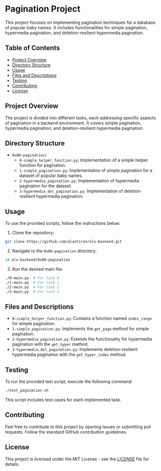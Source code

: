 # Pagination Project

This project focuses on implementing pagination techniques for a database of popular baby names. It includes functionalities for simple pagination, hypermedia pagination, and deletion-resilient hypermedia pagination.

## Table of Contents

- [Project Overview](#project-overview)
- [Directory Structure](#directory-structure)
- [Usage](#usage)
- [Files and Descriptions](#files-and-descriptions)
- [Testing](#testing)
- [Contributing](#contributing)
- [License](#license)

## Project Overview

The project is divided into different tasks, each addressing specific aspects of pagination in a backend environment. It covers simple pagination, hypermedia pagination, and deletion-resilient hypermedia pagination.

## Directory Structure

- `0x00-pagination/`
  - `0-simple_helper_function.py`: Implementation of a simple helper function for pagination.
  - `1-simple_pagination.py`: Implementation of simple pagination for a dataset of popular baby names.
  - `2-hypermedia_pagination.py`: Implementation of hypermedia pagination for the dataset.
  - `3-hypermedia_del_pagination.py`: Implementation of deletion-resilient hypermedia pagination.

## Usage

To use the provided scripts, follow the instructions below:

1. Clone the repository:

```bash
git clone https://github.com/alantiren/alx-backend.git
```

2. Navigate to the `0x00-pagination` directory:

```bash
cd alx-backend/0x00-pagination
```

3. Run the desired main file:

```bash
./0-main.py  # For task 0
./1-main.py  # For task 1
./2-main.py  # For task 2
./3-main.py  # For task 3
```

## Files and Descriptions

- `0-simple_helper_function.py`: Contains a function named `index_range` for simple pagination.
- `1-simple_pagination.py`: Implements the `get_page` method for simple pagination.
- `2-hypermedia_pagination.py`: Extends the functionality for hypermedia pagination with the `get_hyper` method.
- `3-hypermedia_del_pagination.py`: Implements deletion-resilient hypermedia pagination with the `get_hyper_index` method.

## Testing

To run the provided test script, execute the following command:

```bash
./test_pagination.sh
```

This script includes test cases for each implemented task.

## Contributing

Feel free to contribute to this project by opening issues or submitting pull requests. Follow the standard GitHub contribution guidelines.

## License

This project is licensed under the MIT License - see the [LICENSE](LICENSE) file for details.
```
